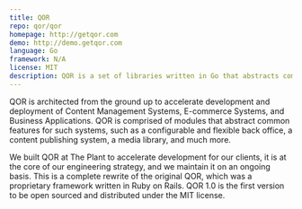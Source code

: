 ```yaml
---
title: QOR
repo: qor/qor
homepage: http://getqor.com
demo: http://demo.getqor.com
language: Go
framework: N/A
license: MIT
description: QOR is a set of libraries written in Go that abstracts common features needed for business applications, CMSs, and E-commerce systems.
---
```


QOR is architected from the ground up to accelerate development and deployment of Content Management Systems, E-commerce Systems, and Business Applications. QOR is comprised of modules that abstract common features for such systems, such as a configurable and flexible back office, a content publishing system, a media library, and much more.

We built QOR at The Plant to accelerate development for our clients, it is at the core of our engineering strategy, and we maintain it on an ongoing basis. This is a complete rewrite of the original QOR, which was a proprietary framework written in Ruby on Rails. QOR 1.0 is the first version to be open sourced and distributed under the MIT license.